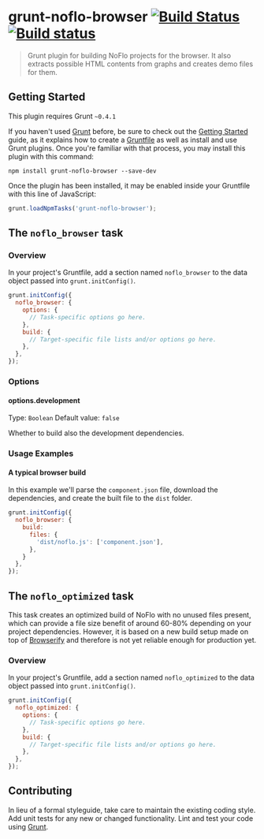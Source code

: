 # grunt-noflo-browser [![Build Status](https://travis-ci.org/noflo/grunt-noflo-browser.svg?branch=master)](https://travis-ci.org/noflo/grunt-noflo-browser) [![Build status](https://ci.appveyor.com/api/projects/status/ft5ybv2laqu5aeio)](https://ci.appveyor.com/project/bergie/grunt-noflo-browser)

> Grunt plugin for building NoFlo projects for the browser. It also extracts possible HTML contents from graphs and creates demo files for them.

## Getting Started
This plugin requires Grunt `~0.4.1`

If you haven't used [Grunt](http://gruntjs.com/) before, be sure to check out the [Getting Started](http://gruntjs.com/getting-started) guide, as it explains how to create a [Gruntfile](http://gruntjs.com/sample-gruntfile) as well as install and use Grunt plugins. Once you're familiar with that process, you may install this plugin with this command:

```shell
npm install grunt-noflo-browser --save-dev
```

Once the plugin has been installed, it may be enabled inside your Gruntfile with this line of JavaScript:

```js
grunt.loadNpmTasks('grunt-noflo-browser');
```

## The `noflo_browser` task

### Overview
In your project's Gruntfile, add a section named `noflo_browser` to the data object passed into `grunt.initConfig()`.

```js
grunt.initConfig({
  noflo_browser: {
    options: {
      // Task-specific options go here.
    },
    build: {
      // Target-specific file lists and/or options go here.
    },
  },
});
```

### Options

#### options.development
Type: `Boolean`
Default value: `false`

Whether to build also the development dependencies.

### Usage Examples

#### A typical browser build
In this example we'll parse the `component.json` file, download the dependencies, and create the built file to the `dist` folder.

```js
grunt.initConfig({
  noflo_browser: {
    build:
      files: {
        'dist/noflo.js': ['component.json'],
      },
    }
  },
});
```

## The `noflo_optimized` task
This task creates an optimized build of NoFlo with no unused files present, which can provide a file size benefit of around 60-80% depending on your project dependencies. However, it is based on a new build setup made on top of [Browserify](http://browserify.org/) and therefore is not yet reliable enough for production yet.

### Overview
In your project's Gruntfile, add a section named `noflo_optimized` to the data object passed into `grunt.initConfig()`.

```js
grunt.initConfig({
  noflo_optimized: {
    options: {
      // Task-specific options go here.
    },
    build: {
      // Target-specific file lists and/or options go here.
    },
  },
});
```

## Contributing
In lieu of a formal styleguide, take care to maintain the existing coding style. Add unit tests for any new or changed functionality. Lint and test your code using [Grunt](http://gruntjs.com/).
